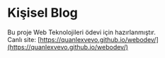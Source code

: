 # Kişisel Blog
Bu proje Web Teknolojileri ödevi için hazırlanmıştır.  
Canlı site: [https://quanlexvevo.github.io/webodev/](https://quanlexvevo.github.io/webodev/)
